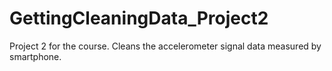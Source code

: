 # GettingCleaningData_Project2
Project 2 for the course. Cleans the accelerometer signal data measured by smartphone.
